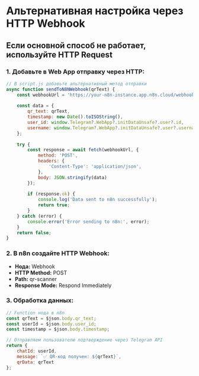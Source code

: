 # Альтернативная настройка через HTTP Webhook

## Если основной способ не работает, используйте HTTP Request

### 1. Добавьте в Web App отправку через HTTP:

```javascript
// В script.js добавьте альтернативный метод отправки
async function sendToN8NWebhook(qrText) {
    const webhookUrl = 'https://your-n8n-instance.app.n8n.cloud/webhook/qr-scanner';
    
    const data = {
        qr_text: qrText,
        timestamp: new Date().toISOString(),
        user_id: window.Telegram?.WebApp?.initDataUnsafe?.user?.id,
        username: window.Telegram?.WebApp?.initDataUnsafe?.user?.username
    };
    
    try {
        const response = await fetch(webhookUrl, {
            method: 'POST',
            headers: {
                'Content-Type': 'application/json',
            },
            body: JSON.stringify(data)
        });
        
        if (response.ok) {
            console.log('Data sent to n8n successfully');
            return true;
        }
    } catch (error) {
        console.error('Error sending to n8n:', error);
    }
    return false;
}
```

### 2. В n8n создайте HTTP Webhook:

- **Нода:** Webhook
- **HTTP Method:** POST
- **Path:** qr-scanner
- **Response Mode:** Respond Immediately

### 3. Обработка данных:

```javascript
// Function нода в n8n
const qrText = $json.body.qr_text;
const userId = $json.body.user_id;
const timestamp = $json.body.timestamp;

// Отправляем пользователю подтверждение через Telegram API
return {
    chatId: userId,
    message: `✅ QR-код получен: ${qrText}`,
    qrData: qrText
};
```
